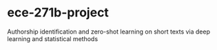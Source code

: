 # ece-271b-project
Authorship identification and zero-shot learning on short texts via deep learning and statistical methods
